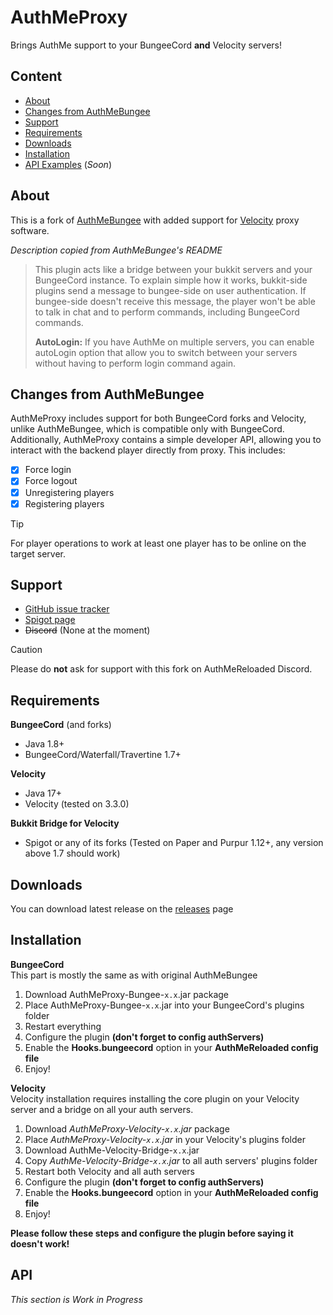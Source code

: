 # AuthMeProxy

Brings AuthMe support to your BungeeCord **and** Velocity servers!

## Content

* [About](#about)
* [Changes from AuthMeBungee](#changes-from-authmebungee)
* [Support](#support)
* [Requirements](#requirements)
* [Downloads](#downloads)
* [Installation](#installation)
* [API Examples](#api) (*Soon*)

## About

This is a fork of [AuthMeBungee](https://github.com/AuthMe/AuthMeBungee) with added support
for [Velocity](https://papermc.io/software/velocity) proxy software.

*Description copied from AuthMeBungee's README*
> This plugin acts like a bridge between your bukkit servers and your BungeeCord instance. To explain simple how it
> works, bukkit-side plugins send a message to bungee-side on user authentication. If bungee-side doesn't receive this
> message, the player won't be able to talk in chat and to perform commands, including BungeeCord commands.
>
> **AutoLogin:** If you have AuthMe on multiple servers, you can enable autoLogin option that allow you to switch
> between your servers without having to perform login command again.

## Changes from AuthMeBungee

AuthMeProxy includes support for both BungeeCord forks and Velocity,  
unlike AuthMeBungee, which is compatible only with BungeeCord.  
Additionally, AuthMeProxy contains a simple developer API, allowing you to interact with the backend player directly
from proxy.
This includes:

- [x] Force login
- [x] Force logout
- [x] Unregistering players
- [x] Registering players

> [!TIP]
> For player operations to work at least one player has to be online on the target server.

## Support

- [GitHub issue tracker](https://github.com/Defective4/AuthMeProxy/issues)
- [Spigot page](https://www.spigotmc.org/resources/authmeproxy.116570/)
- ~~Discord~~ (None at the moment)

> [!CAUTION]
> Please do **not** ask for support with this fork on AuthMeReloaded Discord.

## Requirements

**BungeeCord** (and forks)

- Java 1.8+
- BungeeCord/Waterfall/Travertine 1.7+

**Velocity**

- Java 17+
- Velocity (tested on 3.3.0)

**Bukkit Bridge for Velocity**

- Spigot or any of its forks (Tested on Paper and Purpur 1.12+, any version above 1.7 should work)

## Downloads
You can download latest release on the [releases](https://github.com/Defective4/AuthMeProxy/releases/tag/latest) page

## Installation

**BungeeCord**  
This part is mostly the same as with original AuthMeBungee

1. Download AuthMeProxy-Bungee-`x.x`.jar package
2. Place AuthMeProxy-Bungee-`x.x`.jar into your BungeeCord's plugins folder
3. Restart everything
4. Configure the plugin **(don't forget to config authServers)**
5. Enable the **Hooks.bungeecord** option in your **AuthMeReloaded config file**
6. Enjoy!

**Velocity**  
Velocity installation requires installing the core plugin on your Velocity server and a bridge on all your auth servers.

1. Download *AuthMeProxy-Velocity-`x.x`.jar* package
2. Place *AuthMeProxy-Velocity-`x.x`.jar* in your Velocity's plugins folder
3. Download AuthMe-Velocity-Bridge-`x.x`.jar
4. Copy *AuthMe-Velocity-Bridge-`x.x`.jar* to all auth servers' plugins folder
5. Restart both Velocity and all auth servers
6. Configure the plugin **(don't forget to config authServers)**
7. Enable the **Hooks.bungeecord** option in your **AuthMeReloaded config file**
8. Enjoy!

**Please follow these steps and configure the plugin before saying it doesn't work!**

## API

*This section is Work in Progress*
